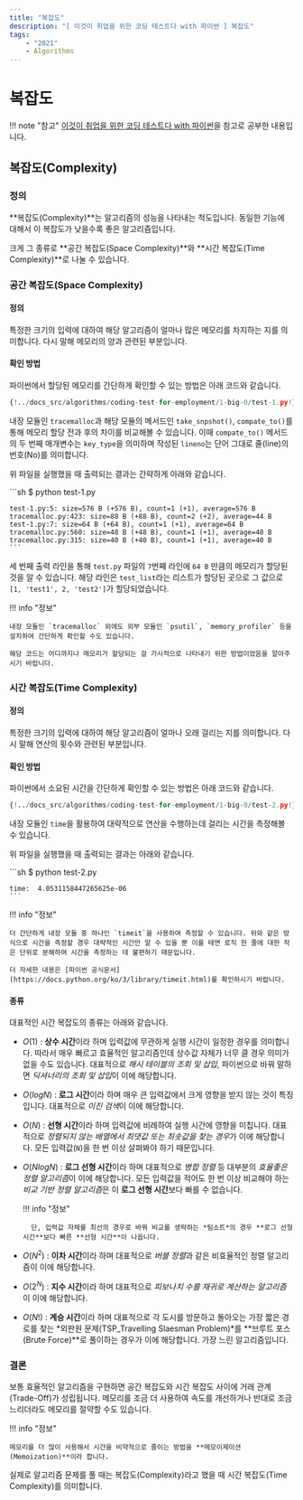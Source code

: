 ```yaml
---
title: "복잡도"
description: "[ 이것이 취업을 위한 코딩 테스트다 with 파이썬 ] 복잡도"
tags:
    - "2021"
    - Algorithms
---
```


# 복잡도

!!! note "참고"
    [이것이 취업을 위한 코딩 테스트다 with 파이썬](http://www.kyobobook.co.kr/product/detailViewKor.laf?mallGb=KOR&ejkGb=KOR&barcode=9791162243077)을 참고로 공부한 내용입니다.


## 복잡도(Complexity)

### 정의

**복잡도(Complexity)**는 알고리즘의 성능을 나타내는 척도입니다. 동일한 기능에 대해서 이 복잡도가 낮을수록 좋은 알고리즘입니다.  

크게 그 종류로 **공간 복잡도(Space Complexity)**와 **시간 복잡도(Time Complexity)**로 나눌 수 있습니다.

### 공간 복잡도(Space Complexity)

#### 정의

특정한 크기의 입력에 대하여 해당 알고리즘이 얼마나 많은 메모리를 차지하는 지를 의미합니다. 다시 말해 메모리의 양과 관련된 부분입니다.

#### 확인 방법

파이썬에서 할당된 메모리를 간단하게 확인할 수 있는 방법은 아래 코드와 같습니다.

```python
{!../docs_src/algorithms/coding-test-for-employment/1-big-0/test-1.py!}
```

내장 모듈인 `tracemalloc`과 해당 모듈의 메서드인 `take_snpshot()`, `compate_to()`를 통해 메모리 할당 전과 후의 차이를 비교해볼 수 있습니다. 이때 `compate_to()` 메서드의 두 번째 매개변수는 `key_type`을 의미하며 작성된 `lineno`는 단어 그대로 줄(line)의 번호(No)를 의미합니다.  

위 파일을 실행했을 때 출력되는 결과는 간략하게 아래와 같습니다.  

<div class="termy">
    ```sh
    $ python test-1.py

    test-1.py:5: size=576 B (+576 B), count=1 (+1), average=576 B
    tracemalloc.py:423: size=88 B (+88 B), count=2 (+2), average=44 B
    test-1.py:7: size=64 B (+64 B), count=1 (+1), average=64 B
    tracemalloc.py:560: size=48 B (+48 B), count=1 (+1), average=48 B
    tracemalloc.py:315: size=40 B (+40 B), count=1 (+1), average=40 B
    ```
</div>

세 번째 출력 라인을 통해 `test.py` 파일의 `7`번째 라인에 `64 B` 만큼의 메모리가 할당된 것을 알 수 있습니다. 해당 라인은 `test_list`라는 리스트가 할당된 곳으로 그 값으로 `[1, 'test1', 2, 'test2']`가 할당되었습니다.  

!!! info "정보"

    내장 모듈인 `tracemalloc` 외에도 외부 모듈인 `psutil`, `memory_profiler` 등을 설치하여 간단하게 확인할 수도 있습니다.
    
    해당 코드는 어디까지나 메모리가 할당되는 걸 가시적으로 나타내기 위한 방법이었음을 알아주시기 바랍니다.


### 시간 복잡도(Time Complexity)

#### 정의

특정한 크기의 입력에 대하여 해당 알고리즘이 얼마나 오래 걸리는 지를 의미합니다. 다시 말해 연산의 횟수와 관련된 부분입니다.

#### 확인 방법

파이썬에서 소요된 시간을 간단하게 확인할 수 있는 방법은 아래 코드와 같습니다.

```python
{!../docs_src/algorithms/coding-test-for-employment/1-big-0/test-2.py!}
```

내장 모듈인 `time`을 활용하여 대략적으로 연산을 수행하는데 걸리는 시간을 측정해볼 수 있습니다.

위 파일을 실행했을 때 출력되는 결과는 아래와 같습니다.

<div class="termy">
    ```sh
    $ python test-2.py

    time:  4.0531158447265625e-06
    ```
</div>

!!! info "정보"

    더 간단하게 내장 모듈 중 하나인 `timeit`을 사용하여 측정할 수 있습니다. 위와 같은 방식으로 시간을 측정할 경우 대략적인 시간만 알 수 있을 뿐 이를 테면 로직 한 줄에 대한 작은 단위로 분해하여 시간을 측정하는 데 불편하기 때문입니다.

    더 자세한 내용은 [파이썬 공식문서](https://docs.python.org/ko/3/library/timeit.html)를 확인하시기 바랍니다.

#### 종류

대표적인 시간 복잡도의 종류는 아래와 같습니다.

* $O(1)$ : **상수 시간**이라 하며 입력값에 무관하게 실행 시간이 일정한 경우를 의미합니다. 따라서 매우 빠르고 효율적인 알고리즘인데 상수값 자체가 너무 클 경우 의미가 없을 수도 있습니다. 대표적으로 *해시 테이블의 조회 및 삽입*, 파이썬으로 바꿔 말하면 *딕셔너리의 조회 및 삽입*이 이에 해당합니다.

* $O(logN)$ : **로그 시간**이라 하며 매우 큰 입력값에서 크게 영향을 받지 않는 것이 특징입니다. 대표적으로 *이진 검색*이 이에 해당합니다.

* $O(N)$ : **선형 시간**이라 하며 입력값에 비례하여 실행 시간에 영향을 미칩니다. 대표적으로 *정렬되지 않는 배열에서 최댓값 또는 최솟값을 찾는 경우*가 이에 해당합니다. 모든 입력값(`N`)을 한 번 이상 살펴봐야 하기 때문입니다.

* $O(NlogN)$ : **로그 선형 시간**이라 하며 대표적으로 *병합 정렬* 등 대부분의 *효율좋은 정렬 알고리즘*이 이에 해당합니다. 모든 입력값을 적어도 한 번 이상 비교해야 하는 *비교 기반 정렬 알고리즘*은 이 **로그 선형 시간**보다 빠를 수 없습니다.

    !!! info "정보"

        단, 입력값 자체를 최선의 경우로 바꿔 비교를 생략하는 *팀소트*의 경우 **로그 선형 시간**보다 빠른 **선형 시간**이 나옵니다.

* $O(N^2)$ : **이차 시간**이라 하며 대표적으로 *버블 정렬*과 같은 비효율적인 정렬 알고리즘이 이에 해당합니다.

* $O(2^N)$ : **지수 시간**이라 하며 대표적으로 *피보나치 수를 재귀로 계산하는 알고리즘*이 이에 해당합니다.

* $O(N!)$ : **계승 시간**이라 하며 대표적으로 각 도시를 방문하고 돌아오는 가장 짧은 경로를 찾는 *외판원 문제(TSP_Travelling Slaesman Problem)*를 **브루트 포스(Brute Force)**로 풀이하는 경우가 이에 해당합니다. 가장 느린 알고리즘입니다.


### 결론

보통 효율적인 알고리즘을 구현하면 공간 복잡도와 시간 복잡도 사이에 거래 관계(Trade-Off)가 성립됩니다. 메모리를 조금 더 사용하여 속도를 개선하거나 반대로 조금 느리더라도 메모리를 절약할 수도 있습니다.

!!! info "정보"

    메모리를 더 많이 사용해서 시간을 비약적으로 줄이는 방법을 **메모이제이션(Memoization)**이라 합니다.

실제로 알고리즘 문제를 풀 때는 복잡도(Complexity)라고 했을 때 시간 복잡도(Time Complexity)를 의미합니다.




